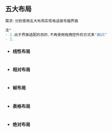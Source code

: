 ## 五大布局

```java
需求:分别使用五大布局实现电话拨号器界面

注*
- 1.出于界面适配的目的,不再使用拖拽控件的方式来"画UI"
- 2.
```

* #### 线性布局

```xml

```

* #### 相对布局

```xml

```

* #### 帧布局

```xml

```

* #### 表格布局

```xml

```

* #### 绝对布局

```xml

```




